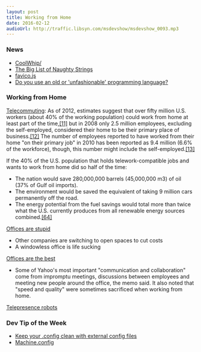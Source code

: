 ```yaml
---
layout: post
title: Working from Home
date: 2016-02-12
audioUrl: http://traffic.libsyn.com/msdevshow/msdevshow_0093.mp3
---
```


### News

 - [CoolWhip/](http://blog.masterdevs.com/introducing-coolwhip/)
 - [The Big List of Naughty Strings](https://github.com/minimaxir/big-list-of-naughty-strings)
 - [favico.js](http://lab.ejci.net/favico.js/)
 - [Do you use an old or 'unfashionable' programming language?](https://news.ycombinator.com/item?id=11001693)

### Working from Home

[Telecommuting](https://en.wikipedia.org/wiki/Telecommuting): As of 2012, estimates suggest that over fifty million U.S. workers (about 40% of the working population) could work from home at least part of the time,[\[11\]](https://en.wikipedia.org/wiki/Telecommuting#cite_note-11) but in 2008 only 2.5 million employees, excluding the self-employed, considered their home to be their primary place of business.[\[12\]](https://en.wikipedia.org/wiki/Telecommuting#cite_note-12) The number of employees reported to have worked from their home "on their primary job" in 2010 has been reported as 9.4 million (6.6% of the workforce), though, this number might include the self-employed.[\[13\]](https://en.wikipedia.org/wiki/Telecommuting#cite_note-wessel2012-13)

If the 40% of the U.S. population that holds telework-compatible jobs
and wants to work from home did so half of the time:

 - The nation would save 280,000,000 barrels (45,000,000 m3) of oil (37% of Gulf oil imports).
 - The environment would be saved the equivalent of taking 9 million cars permanently off the road.
 - The energy potential from the fuel savings would total more than twice what the U.S. currently produces from all renewable energy sources combined.[\[64\]](https://en.wikipedia.org/wiki/Telecommuting#cite_note-64)

[Offices are stupid](https://open.buffer.com/no-office/)
 
 - Other companies are switching to open spaces to cut costs
 - A windowless office is life sucking

[Offices are the best](http://www.ecommercetimes.com/story/Yahoo-Chief-Mayers-Telecommute-Ban-Stokes-Work-Life-Debate-77399.html)

 - Some of Yahoo's most important "communication and collaboration" come from impromptu meetings, discussions between employees and meeting new people around the office, the memo said. It also noted that "speed and quality" were sometimes sacrificed when working from home.

[Telepresence robots](http://www.hanselman.com/blog/WorkingRemotelyFromHomeTelepresenceAndVideoConferencingOneYearLater.aspx)

### Dev Tip of the Week

 - [Keep your .config clean with external config files](http://blog.andreloker.de/post/2008/06/keep-your-config-clean-with-external-config-files.aspx)
  - [Machine.config](https://msdn.microsoft.com/en-us/library/ff648964.aspx)